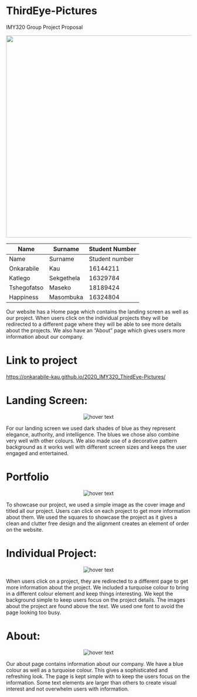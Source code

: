 # ThirdEye-Pictures
IMY320 Group Project Proposal
<p align="center">
<img src=https://user-images.githubusercontent.com/62009623/94317099-df481d80-ff85-11ea-8ecf-dd8062308c4d.jpg width="550">
</p>


Name | Surname | Student Number
------------ | ------------- | -------------
Name	|	Surname 	|	Student number 
Onkarabile	|	Kau 	|		16144211 
Katlego 	|	Sekgethela |	16329784 
Tshegofatso |	Maseko 	|	18189424 
Happiness |	Masombuka |	16324804


Our website has a Home page which contains the landing screen as well as our project. When users click on the individual projects they will be redirected to a different page where they will be able to see more details about the projects. We also have an “About” page which gives users more information about our company.
# Link to project

https://onkarabile-kau.github.io/2020_IMY320_ThirdEye-Pictures/

# Landing Screen:

<p align="center">
  <img src="https://user-images.githubusercontent.com/62009623/94318460-ee7c9a80-ff88-11ea-96f5-7c69330bb0ec.png" title="hover text">
</p>

For our landing screen we used dark shades of blue as they represent elegance, authority, and intelligence. The blues we chose also combine very well with other colours. We also made use of a decorative pattern background as it works well with different screen sizes and keeps the user engaged and entertained.

# Portfolio

<p align="center">
  <img src="https://user-images.githubusercontent.com/62009623/94318513-048a5b00-ff89-11ea-9ebe-e16a1f022574.png" title="hover text">
</p>

To showcase our project, we used a simple image as the cover image and titled all our project. Users can click on each project to get more information about them. We used the squares to showcase the project as it gives a clean and clutter free design and the alignment creates an element of order on the website.

# Individual Project:

<p align="center">
  <img src="https://user-images.githubusercontent.com/62009623/94318491-fa685c80-ff88-11ea-885e-95414431a39b.png" title="hover text">
</p>

When users click on a project, they are redirected to a different page to get more information about the project. We included a turquoise colour to bring in a different colour element and keep things interesting. We kept the background simple to keep users focus on the project details. The images about the project are found above the text. We used one font to avoid the page looking too busy.

# About:

<p align="center">
  <img src="https://user-images.githubusercontent.com/62009623/94319322-a2caf080-ff8a-11ea-9b8e-a315ee09e6a5.png" title="hover text">
</p>

Our about page contains information about our company. We have a blue colour as well as a turquoise colour. This gives a sophisticated and refreshing look. The page is kept simple with to keep the users focus on the information. Some text elements are larger than others to create visual interest and not overwhelm users with information.


